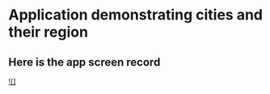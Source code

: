 # Application demonstrating cities and their region

## Here is the app screen record
[![]](https://www.youtube.com/shorts/fInPL6f3pgc)
